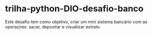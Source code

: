 # trilha-python-DIO-desafio-banco
Este desafio tem como objetivo, criar um mini sistema bancário com as operações: sacar, depositar e visualizar extrato
